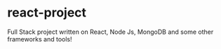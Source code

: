 # react-project
Full Stack project written on React, Node Js, MongoDB and some other frameworks and tools! 
